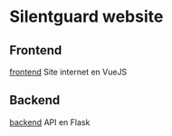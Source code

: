 # Silentguard website

## Frontend
[frontend](/frontend/)
Site internet en VueJS

## Backend
[backend](/backend/)
API en Flask